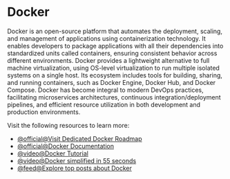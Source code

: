 # Docker

Docker is an open-source platform that automates the deployment, scaling, and management of applications using containerization technology. It enables developers to package applications with all their dependencies into standardized units called containers, ensuring consistent behavior across different environments. Docker provides a lightweight alternative to full machine virtualization, using OS-level virtualization to run multiple isolated systems on a single host. Its ecosystem includes tools for building, sharing, and running containers, such as Docker Engine, Docker Hub, and Docker Compose. Docker has become integral to modern DevOps practices, facilitating microservices architectures, continuous integration/deployment pipelines, and efficient resource utilization in both development and production environments.

Visit the following resources to learn more:

- [@official@Visit Dedicated Docker Roadmap](https://roadmap.sh/docker)
- [@official@Docker Documentation](https://docs.docker.com/)
- [@video@Docker Tutorial](https://www.youtube.com/watch?v=RqTEHSBrYFw)
- [@video@Docker simplified in 55 seconds](https://youtu.be/vP_4DlOH1G4)
- [@feed@Explore top posts about Docker](https://app.daily.dev/tags/docker?ref=roadmapsh)
